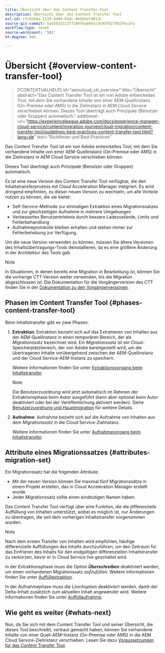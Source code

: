 ```yaml
---
title: Übersicht über das Content Transfer-Tool
description: Übersicht über das Content Transfer Tool
exl-id: cfc0366a-2139-4d9d-b5bc-0b65bef4013c
source-git-commit: 5a4592531377109fba88b5cdc9df027803feca7a
workflow-type: tm+mt
source-wordcount: '581'
ht-degree: 94%

---
```


# Übersicht {#overview-content-transfer-tool}

>[!CONTEXTUALHELP]
>id="aemcloud_ctt_overview"
>title="Übersicht"
>abstract="Das Content Transfer Tool ist ein von Adobe entwickeltes Tool, mit dem Sie vorhandene Inhalte von einer AEM-Quellinstanz (On-Premise oder AMS) in die Zielinstanz in AEM Cloud Service verschieben können. Dieses Tool überträgt auch Prinzipale (Benutzer oder Gruppen) automatisch."
>additional-url="https://experienceleague.adobe.com/docs/experience-manager-cloud-service/content/migration-journey/cloud-migration/content-transfer-tool/guidelines-best-practices-content-transfer-tool.html?lang=de" text="Richtlinien und Best Practices"

Das Content Transfer Tool ist ein von Adobe entwickeltes Tool, mit dem Sie vorhandene Inhalte von einer AEM-Quellinstanz (On-Premise oder AMS) in die Zielinstanz in AEM Cloud Service verschieben können.

Dieses Tool überträgt auch Prinzipale (Benutzer oder Gruppen) automatisch.

Es ist eine neue Version des Content Transfer Tool verfügbar, die den Inhaltstransferprozess mit Cloud Acceleration Manager integriert. Es wird dringend empfohlen, zu dieser neuen Version zu wechseln, um alle Vorteile nutzen zu können, die sie bietet:

* Self-Service-Methode zur einmaligen Extraktion eines Migrationssatzes und zur gleichzeitigen Aufnahme in mehrere Umgebungen
* Verbessertes Benutzererlebnis durch bessere Ladezustände, Limits und Fehlerbehandlung
* Aufnahmeprotokolle bleiben erhalten und stehen immer zur Fehlerbehebung zur Verfügung.

Um die neue Version verwenden zu können, müssen Sie ältere Versionen des Inhaltsübertragungs-Tools deinstallieren, da es eine größere Änderung in der Architektur des Tools gab.

>[!NOTE]
>
> In Situationen, in denen bereits eine Migration in Bearbeitung ist, können Sie die vorherige CTT-Version weiter verwenden, bis die Migration abgeschlossen ist. Die Dokumentation für die Vorgängerversion des CTT finden Sie in der [Dokumentation zu den Vorgängerversionen](/help/journey-migration/content-transfer-tool/ctt-legacy/overview-content-transfer-tool-legacy.md).

## Phasen im Content Transfer Tool {#phases-content-transfer-tool}

Beim Inhaltstransfer gibt es zwei Phasen:

1. **Extraktion**: Extraktion bezieht sich auf das Extrahieren von Inhalten aus der AEM-Quellinstanz in einen temporären Bereich, der als *Migrationssatz* bezeichnet wird. Ein *Migrationssatz* ist ein Cloud-Speicherplatzbereich, der von Adobe bereitgestellt wird, um die übertragenen Inhalte vorübergehend zwischen der AEM-Quellinstanz und der Cloud Service-AEM-Instanz zu speichern.

   Weitere Informationen finden Sie unter [Extraktionsvorgang beim Inhaltstransfer](/help/journey-migration/content-transfer-tool/using-content-transfer-tool/extracting-content.md).

   >[!NOTE]
   >Die Benutzerzuordnung wird jetzt automatisch im Rahmen der Extraktionsphase beim Autor ausgeführt (kann aber optional beim Autor deaktiviert oder bei der Veröffentlichung aktiviert werden). Siehe [Benutzerzuordnung und Hauptmigration](/help/journey-migration/content-transfer-tool/using-content-transfer-tool/user-mapping-and-migration.md) für weitere Details.

1. **Aufnahme**: Aufnahme bezieht sich auf die Aufnahme von Inhalten aus dem *Migrationssatz* in die Cloud Service-Zielinstanz.

   Weitere Informationen finden Sie unter [Aufnahmevorgang beim Inhaltstransfer](/help/journey-migration/content-transfer-tool/using-content-transfer-tool/ingesting-content.md).

## Attribute eines Migrationssatzes {#attributes-migration-set}

Ein Migrationssatz hat die folgenden Attribute:

* Mit der neuen Version können Sie maximal fünf Migrationssätze in einem Projekt erstellen, das in Cloud Acceleration Manager erstellt wurde.
* Jeder Migrationssatz sollte einen eindeutigen Namen haben.

Das Content Transfer Tool verfügt über eine Funktion, die die differenzielle Auffüllung von Inhalten unterstützt, wobei es möglich ist, nur Änderungen zu übertragen, die seit dem vorherigen Inhaltstransfer vorgenommen wurden.

>[!NOTE]
>Nach dem ersten Transfer von Inhalten wird empfohlen, häufige differenzielle Auffüllungen des Inhalts durchzuführen, um den Zeitraum für das Einfrieren des Inhalts für den endgültigen differenziellen Inhaltstransfer zu verkürzen, bevor er in Cloud Service live geschaltet wird.

In der Extraktionsphase muss die Option ***Überschreiben*** deaktiviert werden, um einen vorhandenen Migrationssatz *aufzufüllen*. Weitere Informationen finden Sie unter [Auffüllextraktion](/help/journey-migration/content-transfer-tool/using-content-transfer-tool/extracting-content.md#top-up-extraction-process).

In der Aufnahmephase muss die *Löschoption* deaktiviert werden, damit der Delta-Inhalt zusätzlich zum aktuellen Inhalt angewendet wird. Weitere Informationen finden Sie unter [Auffüllaufnahme](/help/journey-migration/content-transfer-tool/using-content-transfer-tool/ingesting-content.md#top-up-ingestion-process).

## Wie geht es weiter {#whats-next}

Nun, da Sie sich mit dem Content Transfer Tool und seiner Übersicht, die dieses Tool beschreibt, vertraut gemacht haben, können Sie vorhandene Inhalte von einer Quell-AEM-Instanz (On-Premise oder AMS) in die AEM Cloud Service-Zielinstanz verschieben. Lesen Sie dazu [Voraussetzungen für das Content Transfer Tool](/help/journey-migration/content-transfer-tool/using-content-transfer-tool/prerequisites-content-transfer-tool.md).
